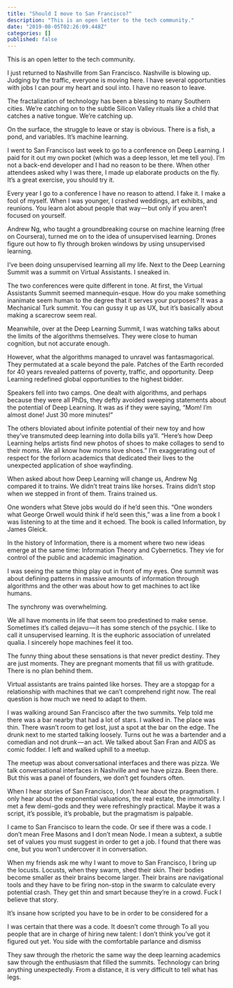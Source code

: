 ```yaml
---
title: "Should I move to San Francisco?"
description: "This is an open letter to the tech community."
date: "2019-08-05T02:26:09.448Z"
categories: []
published: false
---
```


This is an open letter to the tech community.

I just returned to Nashville from San Francisco. Nashville is blowing up. Judging by the traffic, everyone is moving here. I have several opportunities with jobs I can pour my heart and soul into. I have no reason to leave. 

The fractalization of technology has been a blessing to many Southern cities. We’re catching on to the subtle Silicon Valley rituals like a child that catches a native tongue. We’re catching up.

On the surface, the struggle to leave or stay is obvious. There is a fish, a pond, and variables. It’s machine learning.

I went to San Francisco last week to go to a conference on Deep Learning. I paid for it out my own pocket (which was a deep lesson, let me tell you). I’m not a back-end developer and I had no reason to be there. When other attendees asked why I was there, I made up elaborate products on the fly. It’s a great exercise, you should try it.

Every year I go to a conference I have no reason to attend. I fake it. I make a fool of myself. When I was younger, I crashed weddings, art exhibits, and reunions. You learn alot about people that way — but only if you aren’t focused on yourself. 

Andrew Ng, who taught a groundbreaking course on machine learning (free on Coursera), turned me on to the idea of unsupervised learning. Drones figure out how to fly through broken windows by using unsupervised learning. 

I’ve been doing unsupervised learning all my life. Next to the Deep Learning Summit was a summit on Virtual Assistants. I sneaked in.

The two conferences were quite different in tone. At first, the Virtual Assistants Summit seemed mannequin-esque. How do you make something inanimate seem human to the degree that it serves your purposes? It was a Mechanical Turk summit. You can gussy it up as UX, but it’s basically about making a scarecrow seem real. 

Meanwhile, over at the Deep Learning Summit, I was watching talks about the limits of the algorithms themselves. They were close to human cognition, but not accurate enough. 

However, what the algorithms managed to unravel was fantasmagorical. They permutated at a scale beyond the pale. Patches of the Earth recorded for 40 years revealed patterns of poverty, traffic, and opportunity. Deep Learning redefined global opportunities to the highest bidder.

Speakers fell into two camps. One dealt with algorithms, and perhaps because they were all PhDs, they deftly avoided sweeping statements about the potential of Deep Learning. It was as if they were saying, “Mom! I’m almost done! Just 30 more minutes!”

The others bloviated about infinite potential of their new toy and how they’ve transmuted deep learning into dolla bills ya’ll. “Here’s how Deep Learning helps artists find new photos of shoes to make collages to send to their moms. We all know how moms love shoes.” I’m exaggerating out of respect for the forlorn academics that dedicated their lives to the unexpected application of shoe wayfinding. 

When asked about how Deep Learning will change us, Andrew Ng compared it to trains. We didn’t treat trains like horses. Trains didn’t stop when we stepped in front of them. Trains trained us. 

One wonders what Steve jobs would do if he’d seen this. “One wonders what George Orwell would think if he’d seen this,” was a line from a book I was listening to at the time and it echoed. The book is called Information, by James Gleick. 

In the history of Information, there is a moment where two new ideas emerge at the same time: Information Theory and Cybernetics. They vie for control of the public and academic imagination. 

I was seeing the same thing play out in front of my eyes. One summit was about defining patterns in massive amounts of information through algorithms and the other was about how to get machines to act like humans. 

The synchrony was overwhelming. 

We all have moments in life that seem too predestined to make sense. Sometimes it’s called dejavu — it has some stench of the psychic. I like to call it unsupervised learning. It is the euphoric association of unrelated qualia. I sincerely hope machines feel it too. 

The funny thing about these sensations is that never predict destiny. They are just moments. They are pregnant moments that fill us with gratitude. There is no plan behind them.

Virtual assistants are trains painted like horses. They are a stopgap for a relationship with machines that we can’t comprehend right now. The real question is how much we need to adapt to them.

I was walking around San Francisco after the two summits. Yelp told me there was a bar nearby that had a lot of stars. I walked in. The place was thin. There wasn’t room to get lost, just a spot at the bar on the edge. The drunk next to me started talking loosely. Turns out he was a bartender and a comedian and not drunk — an act. We talked about San Fran and AIDS as comic fodder. I left and walked uphill to a meetup. 

The meetup was about conversational interfaces and there was pizza. We talk conversational interfaces in Nashville and we have pizza. Been there. But this was a panel of founders, we don’t get founders often. 

When I hear stories of San Francisco, I don’t hear about the pragmatism. I only hear about the exponential valuations, the real estate, the immortality. I met a few demi-gods and they were refreshingly practical. Maybe it was a script, it’s possible, it’s probable, but the pragmatism is palpable. 

I came to San Francisco to learn the code. Or see if there was a code. I don’t mean Free Masons and I don’t mean Node. I mean a subtext, a subtle set of values you must suggest in order to get a job. I found that there was one, but you won’t undercover it in conversation.

When my friends ask me why I want to move to San Francisco, I bring up the locusts. Locusts, when they swarm, shed their skin. Their bodies become smaller as their brains become larger. Their brains are navigational tools and they have to be firing non-stop in the swarm to calculate every potential crash. They get thin and smart because they’re in a crowd. Fuck I believe that story.

  

  

  

It’s insane how scripted you have to be in order to be considered for a 

  

I was certain that there was a code. It doesn’t come through To all you people that are in charge of hiring new talent: I don’t think you’ve got it figured out yet. You side with the comfortable parlance and dismiss 

They saw through the rhetoric the same way the deep learning academics saw through the enthusiasm that filled the summits. Technology can bring anything unexpectedly. From a distance, it is very difficult to tell what has legs.
